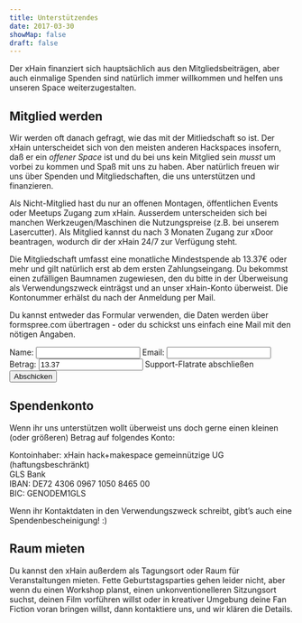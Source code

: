 ```yaml
---
title: Unterstützendes
date: 2017-03-30
showMap: false
draft: false
---
```


Der xHain finanziert sich hauptsächlich aus den Mitgliedsbeiträgen, aber auch einmalige Spenden sind natürlich immer willkommen und helfen uns unseren Space weiterzugestalten.

## Mitglied werden

Wir werden oft danach gefragt, wie das mit der Mitliedschaft so ist. Der xHain unterscheidet sich von den meisten anderen Hackspaces insofern, daß er ein _offener Space_ ist und du bei uns kein Mitglied sein _musst_ um vorbei zu kommen und Spaß mit uns zu haben. Aber natürlich freuen wir uns über Spenden und Mitgliedschaften, die uns unterstützen und finanzieren.

Als Nicht-Mitglied hast du nur an offenen Montagen, öffentlichen Events oder Meetups Zugang zum xHain. Ausserdem unterscheiden sich bei manchen Werkzeugen/Maschinen die Nutzungspreise (z.B. bei unserem Lasercutter). Als Mitglied kannst du nach 3 Monaten Zugang zur xDoor beantragen, wodurch dir der xHain 24/7 zur Verfügung steht.

Die Mitgliedschaft umfasst eine monatliche Mindestspende ab 13.37€ oder mehr und gilt natürlich erst ab dem ersten Zahlungseingang. Du bekommst einen zufälligen Baumnamen zugewiesen, den du bitte in der Überweisung als Verwendungszweck einträgst und an unser xHain-Konto überweist. Die Kontonummer erhälst du nach der Anmeldung per Mail.

Du kannst entweder das Formular verwenden, die Daten werden über formspree.com übertragen - oder du schickst uns einfach eine Mail mit den nötigen Angaben.

<form action="https://formspree.io/signup@x-hain.de"
      method="POST">
    <label for="Name">Name:
    	<input type="text" name="Name" title="Name" required>
    </label>
    <label for="email">Email:
    	<input type="email" name="_replyto" title="Email" required>
    </label>
    <label for="amount">Betrag:
    	<input type="text" name="amount" title="Betrag" value="13.37" required>
    </label>
    <label>Support-Flatrate abschließen
    	<input type="submit" value="Abschicken">
	</label>
</form>

## Spendenkonto

Wenn ihr uns unterstützen wollt überweist uns doch gerne einen kleinen (oder größeren) Betrag auf folgendes Konto:

Kontoinhaber: xHain hack+makespace gemeinnützige UG (haftungsbeschränkt)<br>
GLS Bank<br>
IBAN: DE72 4306 0967 1050 8465 00<br>
BIC: GENODEM1GLS

Wenn ihr Kontaktdaten in den Verwendungszweck schreibt, gibt’s auch eine Spendenbescheinigung! :)

## Raum mieten

Du kannst den xHain außerdem als Tagungsort oder Raum für Veranstaltungen mieten. Fette Geburtstagsparties gehen leider nicht, aber wenn du einen Workshop planst, einen unkonventionelleren Sitzungsort suchst, deinen Film vorführen willst oder in kreativer Umgebung deine Fan Fiction voran bringen willst, dann kontaktiere uns, und wir klären die Details.
